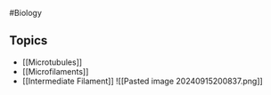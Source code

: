 #Biology 
## Topics
* [[Microtubules]]
* [[Microfilaments]]
* [[Intermediate Filament]]
![[Pasted image 20240915200837.png]]